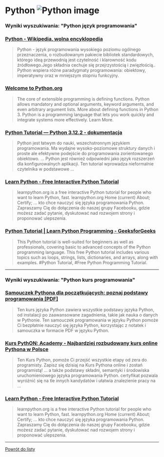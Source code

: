 # Python ![Python image](https://www.tiobe.com/wp-content/themes/tiobe/tiobe-index/images/Python.png)
 
### Wyniki wyszukiwania: "Python język programowania" 
 
### [Python - Wikipedia, wolna encyklopedia](https://pl.wikipedia.org/wiki/Python) 
 
 > Python - język programowania wysokiego poziomu ogólnego przeznaczenia, o rozbudowanym pakiecie bibliotek standardowych, którego ideą przewodnią jest czytelność i klarowność kodu źródłowego.Jego składnia cechuje się przejrzystością i zwięzłością.. Python wspiera różne paradygmaty programowania: obiektowy, imperatywny oraz w mniejszym stopniu funkcyjny.
 
 
 
 
### [Welcome to Python.org](https://www.python.org/) 
 
 > The core of extensible programming is defining functions. Python allows mandatory and optional arguments, keyword arguments, and even arbitrary argument lists. More about defining functions in Python 3. Python is a programming language that lets you work quickly and integrate systems more effectively. Learn More.
 
 
 
 
### [Python Tutorial — Python 3.12.2 - dokumentacja](https://docs.python.org/pl/3/tutorial/) 
 
 > Python jest łatwym do nauki, wszechstronnym językiem programowania. Ma wydajne wysoko-poziomowe struktury danych i proste ale efektywne podejście do programowania zorientowanego obiektowo. ... Python jest również odpowiedni jako język rozszerzeń dla konfigurowalnych aplikacji. Ten tutorial wprowadza nieformalnie czytelnika w podstawowe ...
 
 
 
 
### [Learn Python - Free Interactive Python Tutorial](https://www.learnpython.org/pl/) 
 
 > learnpython.org is a free interactive Python tutorial for people who want to learn Python, fast. learnpython.org Home (current) About; Certify; ... kto chce nauczyć się języka programowania Python. Zapraszamy Cię do dołączenia do naszej grupy Facebooku, gdzie możesz zadać pytanie, dyskutować nad rozwojem strony i proponować ulepszenia.
 
 
 
 
### [Python Tutorial | Learn Python Programming - GeeksforGeeks](https://www.geeksforgeeks.org/python-programming-language/) 
 
 > This Python tutorial is well-suited for beginners as well as professionals, covering basic to advanced concepts of the Python programming language. This free Python tutorial includes various topics such as loops, strings, lists, dictionaries, and arrays, along with examples. #Python Tutorial, #Free Python Programming Tutorial.
 
 
 
 

 
---
 
### Wyniki wyszukiwania: "Python kurs programowania" 
 
### [Samouczek Pythona dla początkujących: poznaj podstawy programowania [PDF]](https://www.guru99.com/pl/python-tutorials.html) 
 
 > Ten kurs języka Python zawiera wszystkie podstawy języka Python, od instalacji po zaawansowane zagadnienia, takie jak nauka o danych w Pythonie. Ten samouczek programowania w języku Python pomoże Ci bezpłatnie nauczyć się języka Python, korzystając z notatek i samouczka w formacie PDF w języku Python.
 
 
 
 
### [Kurs PythON: Academy - Najbardziej rozbudowany kurs online Pythona w Polsce](https://www.pythonacademy.pl/) 
 
 > Ten Kurs Python, pomoże Ci przejść wszystkie etapy od zera do programisty. Zapisz się dzisiaj na Kurs Pythona online i zostań programistą! ... a także podstawy składni, semantyki i środowiska uruchomieniowego języka programowania Python. certyfikat pozwala wyróżnić się na tle innych kandydatów i ułatwia znalezienie pracy na ...
 
 
 
 
### [Learn Python - Free Interactive Python Tutorial](https://www.learnpython.org/pl/) 
 
 > learnpython.org is a free interactive Python tutorial for people who want to learn Python, fast. learnpython.org Home (current) About; Certify; ... kto chce nauczyć się języka programowania Python. Zapraszamy Cię do dołączenia do naszej grupy Facebooku, gdzie możesz zadać pytanie, dyskutować nad rozwojem strony i proponować ulepszenia.
 
 
 
 

 
---
 
 [Powrót do listy](../top20.md)